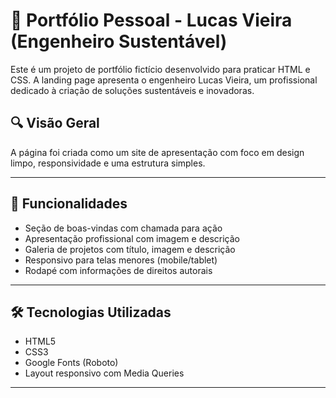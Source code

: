 # 🌱 Portfólio Pessoal - Lucas Vieira (Engenheiro Sustentável)

Este é um projeto de portfólio fictício desenvolvido para praticar HTML e CSS. A landing page apresenta o engenheiro Lucas Vieira, um profissional dedicado à criação de soluções sustentáveis e inovadoras.

## 🔍 Visão Geral

A página foi criada como um site de apresentação com foco em design limpo, responsividade e uma estrutura simples. 

---

## 🎯 Funcionalidades

-  Seção de boas-vindas com chamada para ação
-  Apresentação profissional com imagem e descrição
-  Galeria de projetos com título, imagem e descrição
-  Responsivo para telas menores (mobile/tablet)
-  Rodapé com informações de direitos autorais

---

## 🛠️ Tecnologias Utilizadas

- HTML5
- CSS3
- Google Fonts (Roboto)
- Layout responsivo com Media Queries

---

